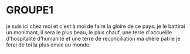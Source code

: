 # GROUPE1
je suis ici chez moi et c'est à moi de faire la gloire de ce pays. 
je le battirai un monimant, il sera le plus beau, le plus chauf, 
une terre d'accueille d'hospitalité d'humanité et une terre de reconciliation
ma chère patrie je ferai de toi la plus envie au monde.
